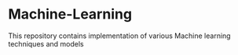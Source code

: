 # Machine-Learning
This repository contains implementation of various Machine learning techniques and models
